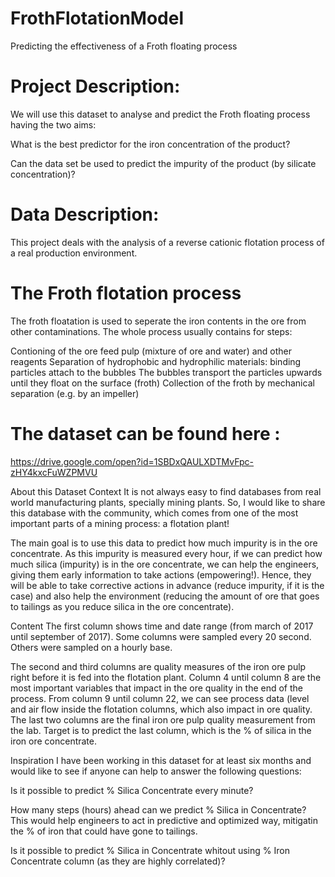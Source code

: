 # FrothFlotationModel
Predicting the effectiveness of a Froth floating process

# Project Description:

We will use this dataset to analyse and predict the Froth floating process having the two aims:

What is the best predictor for the iron concentration of the product?

Can the data set be used to predict the impurity of the product (by silicate concentration)?
# Data Description:

This project deals with the analysis of a reverse cationic flotation process of a real production environment. 

# The Froth flotation process
The froth floatation is used to seperate the iron contents in the ore from other contaminations. The whole process usually contains for steps:

Contioning of the ore feed pulp (mixture of ore and water) and other reagents
Separation of hydrophobic and hydrophilic materials: binding particles attach to the bubbles
The bubbles transport the particles upwards until they float on the surface (froth)
Collection of the froth by mechanical separation (e.g. by an impeller)

# The dataset can be found here :
https://drive.google.com/open?id=1SBDxQAULXDTMvFpc-zHY4kxcFuWZPMVU

About this Dataset
Context
It is not always easy to find databases from real world manufacturing plants, specially mining plants. So, I would like to share this database with the community, which comes from one of the most important parts of a mining process: a flotation plant!

The main goal is to use this data to predict how much impurity is in the ore concentrate. As this impurity is measured every hour, if we can predict how much silica (impurity) is in the ore concentrate, we can help the engineers, giving them early information to take actions (empowering!). Hence, they will be able to take corrective actions in advance (reduce impurity, if it is the case) and also help the environment (reducing the amount of ore that goes to tailings as you reduce silica in the ore concentrate).

Content
The first column shows time and date range (from march of 2017 until september of 2017). Some columns were sampled every 20 second. Others were sampled on a hourly base.

The second and third columns are quality measures of the iron ore pulp right before it is fed into the flotation plant. Column 4 until column 8 are the most important variables that impact in the ore quality in the end of the process. From column 9 until column 22, we can see process data (level and air flow inside the flotation columns, which also impact in ore quality. The last two columns are the final iron ore pulp quality measurement from the lab. Target is to predict the last column, which is the % of silica in the iron ore concentrate.

Inspiration
I have been working in this dataset for at least six months and would like to see if anyone can help to answer the following questions:

Is it possible to predict % Silica Concentrate every minute?

How many steps (hours) ahead can we predict % Silica in Concentrate? This would help engineers to act in predictive and optimized way, mitigatin the % of iron that could have gone to tailings.

Is it possible to predict % Silica in Concentrate whitout using % Iron Concentrate column (as they are highly correlated)?
